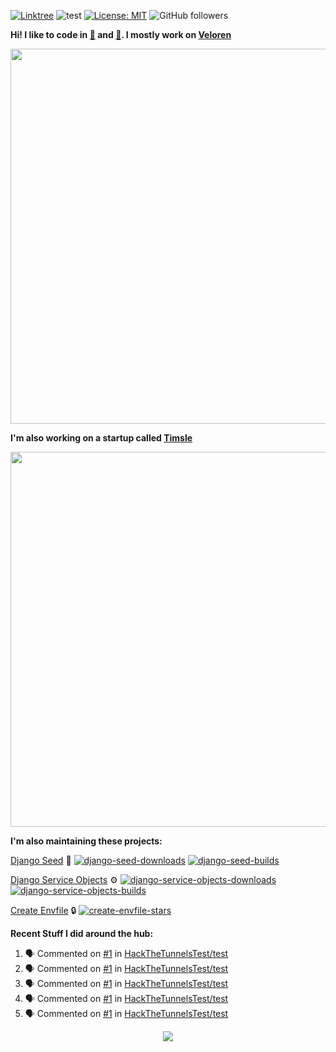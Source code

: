[![Linktree](https://img.shields.io/badge/linktree-1de9b6?style=for-the-badge&logo=linktree&logoColor=white)](https://linktr.ee/angelonfira)
![test](https://hits.seeyoufarm.com/api/count/incr/badge.svg?url=https://github.com/AngelOnFira)
[![License: MIT](https://img.shields.io/badge/License-MIT-yellow.svg)](https://opensource.org/licenses/MIT)
![GitHub followers](https://img.shields.io/github/followers/angelonfira?style=social)

**Hi! I like to code in [:crab:](https://www.rust-lang.org/) and [:snake:](https://www.python.org/). I mostly work on [Veloren](https://veloren.net)**

<p align="center">
  <img width="600" src="https://media.discordapp.net/attachments/444005079410802699/730566298073038949/rsz_5f0656b6aa176.png">
</p>

**I'm also working on a startup called [Timsle](https://timsle.com)**

<p align="center">
  <img width="600" src="https://media.discordapp.net/attachments/444005079410802699/730566842674053130/rsz_5f0657242abb4.png">
</p>

**I'm also maintaining these projects:**

[Django Seed](https://github.com/Brobin/django-seed)
:seedling:
[![django-seed-downloads](https://pepy.tech/badge/django-seed)](https://pepy.tech/project/django-seed)
[![django-seed-builds](https://github.com/Brobin/django-seed/workflows/Test/badge.svg)](https://github.com/Brobin/django-seed)

[Django Service Objects](https://github.com/mixxorz/django-service-objects)
:gear:
[![django-service-objects-downloads](https://pepy.tech/badge/django-service-objects)](https://pepy.tech/project/django-service-objects)
[![django-service-objects-builds](https://github.com/mixxorz/django-service-objects/actions/workflows/test.yml/badge.svg)](https://github.com/mixxorz/django-service-objects/actions/workflows/test.yml)

[Create Envfile](https://github.com/SpicyPizza/create-envfile)
:lock:
[![create-envfile-stars](https://img.shields.io/github/stars/SpicyPizza/create-envfile?style=social)](https://github.com/SpicyPizza/create-envfile)

**Recent Stuff I did around the hub:**

<!--START_SECTION:activity-->
1. 🗣 Commented on [#1](https://github.com/HackTheTunnelsTest/test/issues/1#issuecomment-1739933919) in [HackTheTunnelsTest/test](https://github.com/HackTheTunnelsTest/test)
2. 🗣 Commented on [#1](https://github.com/HackTheTunnelsTest/test/issues/1#issuecomment-1739930530) in [HackTheTunnelsTest/test](https://github.com/HackTheTunnelsTest/test)
3. 🗣 Commented on [#1](https://github.com/HackTheTunnelsTest/test/issues/1#issuecomment-1739923993) in [HackTheTunnelsTest/test](https://github.com/HackTheTunnelsTest/test)
4. 🗣 Commented on [#1](https://github.com/HackTheTunnelsTest/test/issues/1#issuecomment-1739923564) in [HackTheTunnelsTest/test](https://github.com/HackTheTunnelsTest/test)
5. 🗣 Commented on [#1](https://github.com/HackTheTunnelsTest/test/issues/1#issuecomment-1739921453) in [HackTheTunnelsTest/test](https://github.com/HackTheTunnelsTest/test)
<!--END_SECTION:activity-->

<p align="center">
  <img src="https://github-profile-trophy.vercel.app/?username=angelonfira&column=4&theme=nord&margin-w=15&margin-h=15">
</p>
